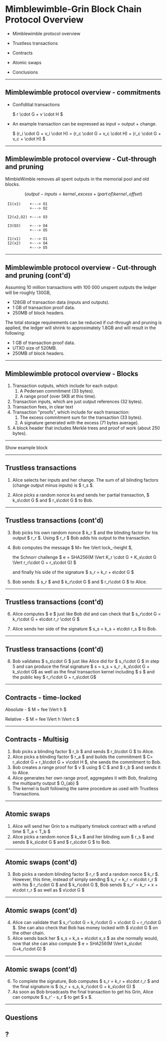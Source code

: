 # Mimblewimble-Grin Block Chain Protocol Overview

- Mimblewimble protocol overview

- Trustless transactions

- Contracts

- Atomic swaps

- Conclusions

---
## Mimblewimble protocol overview - commitments

- Confiditial transactions

  $ r \cdot G + v \cdot H $	

- An example transaction can be expressed as input = output + change. 


  $ (r_i \cdot G + v_i \cdot H) = (r_c \cdot G + v_c \cdot H) + (r_c \cdot G + v_c + \cdot H) $ 

---
## Mimblewimble protocol overview - Cut-through and pruning 

MimbleWimble removes all spent outputs in the memorial pool and old blocks. 


  $$ (output - inputs = kernel_-excess + (part \mspace{3mu} of)kernel_- offset) $$ 



```
 I1(x1)    +---> O1
           +---> O2

 I2(x2,O2) +---> O3

 I3(O3)    +---> O4
           +---> O5
```



```
 I1(x1)    +---> O1
 I2(x2)    +---> O4
           +---> O5
```



---
## Mimblewimble protocol overview - Cut-through and pruning (cont'd)

Assuming 10 million transactions with 100&nbsp;000 unspent outputs the ledger will be roughly 130GB,

- 128GB of transaction data (inputs and outputs).
- 1 GB of transaction proof data.
- 250MB of block headers.

The total storage requirements can be reduced if cut-through and pruning is applied, the ledger will shrink to approximately 1.8GB and will result in the following:

- 1 GB of transaction proof data.
- UTXO size of 520MB.
- 250MB of block headers.

---
## Mimblewimble protocol overview - Blocks

1. Transaction outputs, which include for each output:
   1. A Pedersen commitment (33 bytes).
   2. A range proof (over 5KB at this time).
2. Transaction inputs, which are just output references (32 bytes).
3. Transaction fees, in clear text
4. Transaction "proofs", which include for each transaction:
   1. The excess commitment sum for the transaction (33 bytes).
   2. A signature generated with the excess (71 bytes average).
5. A block header that includes Merkle trees and proof of work (about 250 bytes).

---
Show example block

---
## Trustless transactions

1. Alice selects her inputs and her change. The sum of all blinding factors (change output minus inputs) is $ r_s $.

2. Alice picks a random nonce ks and sends her partial transaction, $ k_s\cdot G $ and $ r_s\cdot G $ to Bob.

---
## Trustless transactions (cont'd)
3. Bob picks his own random nonce $ k_r $ and the blinding factor for his output $ r_r $. Using $ r_r $ Bob adds his output to the transaction.

4. Bob computes the message $ M= fee \Vert lock_-height $, 

   the Schnorr challenge $ e = SHA256(M \Vert K_r \cdot G + K_s\cdot  G \Vert r_r\cdot G + r_s\cdot G) $ 

   and finally his side of the signature $ s_r = k_r + e\cdot G $ 

5. Bob sends: $ s_r $ and $ k_r\cdot G $ and $ r_r\cdot G $  to Alice.

---
## Trustless transactions (cont'd)
6. Alice computes $ e $ just like Bob did and can check that $ s_r\cdot G = k_r\cdot G + e\cdot r_r \cdot G $ 

7. Alice sends her side of the signature $ s_s = k_s + e\cdot r_s $  to Bob.

---
## Trustless transactions (cont'd)
8. Bob validates $ s_s\cdot G $  just like Alice did for $ s_r\cdot G $ in step 5 and can produce the final signature $ s = s_s + s_r , k_s\cdot G + k_s\cdot G$ as well as the final transaction kernel including $ s $ and the public key $ r_r\cdot G + r_s\cdot G$

---
## Contracts - time-locked

Absolute - $ M = fee \Vert h $

Relative - $ M = fee \Vert h \Vert c $

---
## Contracts - Multisig

1. Bob picks a blinding factor $ r_b $ and sends $ r_b\cdot G $ to Alice.
2. Alice picks a blinding factor $ r_a $  and builds the commitment $ C= r_a\cdot G + r_b\cdot G + v\cdot H $, she sends the commitment to Bob.
3. Bob creates a range proof for $ v $  using $ C $  and $ r_b $  and sends it to Alice.
4. Alice generates her own range proof, aggregates it with Bob, finalizing the multiparty output $ O_{ab} $ 
5. The kernel is built following the same procedure as used with Trustless Transactions.

---
## Atomic swaps

1. Alice will send her Grin to a multiparty timelock contract with a refund time $ T_a < T_b $
2. Alice picks a random nonce $ k_s $  and her blinding sum $ r_s $ and sends $ k_s\cdot G $ and $ r_s\cdot G $ to Bob.

---
## Atomic swaps (cont'd)
3. Bob picks a random blinding factor $ r_r $ and a random nonce $ k_r $. However, this time, instead of simply sending $ s_r = k_r + e\cdot r_r $  with his $ r_r\cdot G $ and $ k_r\cdot G $, Bob sends $ s_r' = k_r + x + e\cdot r_r $ as well as $ x\cdot G $ 

---
## Atomic swaps (cont'd)
4. Alice can validate that $ s_r'\cdot G = k_r\cdot G + x\cdot G + r_r\cdot G $. She can also check that Bob has money locked with $ x\cdot G $ on the other chain.
5. Alice sends back her $ s_s = k_s + e\cdot x_s $ as she normally would, now that she can also compute $ e = SHA256(M \Vert k_s\cdot G+k_r\cdot G) $

---
## Atomic swaps (cont'd)
6. To complete the signature, Bob computes $ s_r = k_r + e\cdot r_r $ and the final signature is $ (s_r + s_s, k_r\cdot G + k_s\cdot G) $ 
7. As soon as Bob broadcasts the final transaction to get his Grin, Alice can compute $ s_r' - s_r $ to get $ x $.

---
## Questions 

## ?